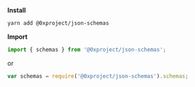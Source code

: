 **Install**

```bash
yarn add @0xproject/json-schemas
```

**Import**

```javascript
import { schemas } from '@0xproject/json-schemas';
```

or

```javascript
var schemas = require('@0xproject/json-schemas').schemas;
```
